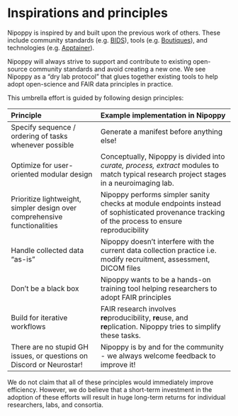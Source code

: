 # Inspirations and principles

Nipoppy is inspired by and built upon the previous work of others. These include community standards (e.g. [BIDS](https://bids.neuroimaging.io/)), tools (e.g. [Boutiques](https://boutiques.github.io/)), and technologies (e.g. [Apptainer](https://apptainer.org/)).

Nipoppy will always strive to support and contribute to existing open-source community standards and avoid creating a new one.
We see Nipoppy as a “dry lab protocol” that glues together existing tools to help adopt open-science and FAIR data principles in practice.

This umbrella effort is guided by following design principles:


| Principle   | Example implementation in Nipoppy    |
|:-------|:------------------------------------------------------------------------|
| Specify sequence / ordering of tasks whenever possible   | Generate a manifest before anything else!                                |
| Optimize for user-oriented modular design    | Conceptually, Nipoppy is divided into *curate, process, extract* modules to match typical research project stages in a neuroimaging lab. |
| Prioritize lightweight, simpler design over comprehensive functionalities  | Nipoppy performs simpler sanity checks at module endpoints instead of sophisticated provenance tracking of the process to ensure reproducibility|
| Handle collected data “as-is” | Nipoppy doesn’t interfere with the current data collection practice i.e. modify recruitment, assessment, DICOM files |
| Don’t be a black box | Nipoppy wants to be a hands-on training tool helping researchers to adopt FAIR principles |
| Build for iterative workflows | FAIR research involves **re**producibility, **re**use, and **re**plication. Nipoppy tries to simplify these tasks. |
| There are no stupid GH issues, or questions on Discord or Neurostar!| Nipoppy is by and for the community - we always welcome feedback to improve it!  |


We do not claim that all of these principles would immediately improve efficiency. However, we do believe that a short-term investment in the adoption of these efforts will result in huge long-term returns for individual researchers, labs, and consortia.
